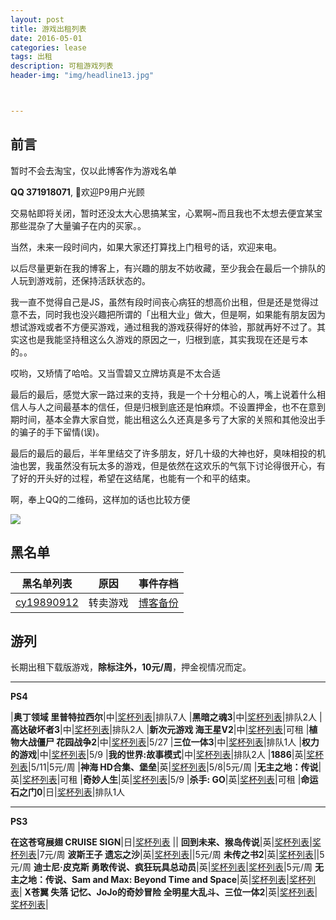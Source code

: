 ```yaml
---
layout: post
title: 游戏出租列表
date: 2016-05-01
categories: lease
tags: 出租
description: 可租游戏列表
header-img: "img/headline13.jpg"



---
```





## 前言

暂时不会去淘宝，仅以此博客作为游戏名单

**QQ 371918071**, 欢迎P9用户光顾

交易帖即将关闭，暂时还没太大心思搞某宝，心累啊~而且我也不太想去便宜某宝那些混杂了大量骗子在内的买家。。

当然，未来一段时间内，如果大家还打算找上门租号的话，欢迎来电。

以后尽量更新在我的博客上，有兴趣的朋友不妨收藏，至少我会在最后一个排队的人玩到游戏前，还保持活跃状态的。

我一直不觉得自己是JS，虽然有段时间丧心病狂的想高价出租，但是还是觉得过意不去，同时我也没兴趣把所谓的「出租大业」做大，但是啊，如果能有朋友因为想试游戏或者不方便买游戏，通过租我的游戏获得好的体验，那就再好不过了。其实这也是我能坚持租这么久游戏的原因之一，归根到底，其实我现在还是亏本的。。

哎哟，又矫情了哈哈。又当雪碧又立牌坊真是不太合适

最后的最后，感觉大家一路过来的支持，我是一个十分粗心的人，嘴上说着什么相信人与人之间最基本的信任，但是归根到底还是怕麻烦。不设置押金，也不在意到期时间，基本全靠大家自觉，能出租这么久还真是多亏了大家的关照和其他没出手的骗子的手下留情(误)。

最后的最后的最后，半年里结交了许多朋友，好几十级的大神也好，臭味相投的机油也罢，我虽然没有玩太多的游戏，但是依然在这欢乐的气氛下讨论得很开心，有了好的开头好的过程，希望在这结尾，也能有一个和平的结束。


啊，奉上QQ的二维码，这样加的话也比较方便

![](http://7xlzhh.com1.z0.glb.clouddn.com/%E9%BB%91%E5%90%8D%E5%8D%95v1IMG_1292.JPG)


## 黑名单

黑名单列表|原因|事件存档
----|----|----
[cy19890912](http://d7vg.com/psnid/cy19890912)|转卖游戏|[博客备份](http://sinhya.com/lease/2016/04/26/Blacklist-v1/)

## 游列

长期出租下载版游戏，**除标注外，10元/周**，押金视情况而定。

---


**PS4**

|**奥丁领域 里普特拉西尔**|中|[奖杯列表](http://d7vg.com/psngame/7394)|排队7人
|**黑暗之魂3**|中|[奖杯列表](http://d7vg.com/psngame/7897)|排队2人
|**高达破坏者3**|中|[奖杯列表](http://d7vg.com/psngame/9890)|排队2人
|**新次元游戏 海王星V2**|中|[奖杯列表](http://d7vg.com/psngame/9579)|可租
|**植物大战僵尸 花园战争2**|中|[奖杯列表](http://d7vg.com/psngame/8488)|5/27
|**三位一体3**|中|[奖杯列表](http://d7vg.com/psngame/9430)|排队1人
|**权力的游戏**|中|[奖杯列表](http://d7vg.com/psngame/7882)|5/9
|**我的世界:故事模式**|中|[奖杯列表](http://d7vg.com/psngame/8964)|排队2人
|**1886**|英|[奖杯列表](http://d7vg.com/psngame/6616)|5/11|5元/周
|**神海 HD合集、堡垒**|英|[奖杯列表](http://d7vg.com/psngame/8609)|5/8|5元/周
|**无主之地：传说**|英|[奖杯列表](http://d7vg.com/psngame/7228)|可租
|**奇妙人生**|英|[奖杯列表](http://d7vg.com/psngame/7875)|5/9
|**杀手: GO**|英|[奖杯列表](http://d7vg.com/psngame/10328)|可租
|**命运石之门0**|日|[奖杯列表](http://d7vg.com/psngame/9217)|排队1人

---

**PS3**

**在这苍穹展翅 CRUISE SIGN**|日|[奖杯列表](http://d7vg.com/psngame/7214) ||
**回到未来、猴岛传说**|英|[奖杯列表](http://d7vg.com/psngame/2751)|[奖杯列表](http://d7vg.com/psngame/1327)|7元/周
**波斯王子 遗忘之沙**|英|[奖杯列表](http://d7vg.com/psngame/1112)||5元/周
**未传之书2**|英|[奖杯列表](http://d7vg.com/psngame/8827)||5元/周
**迪士尼·皮克斯 勇敢传说、疯狂玩具总动员**|英|[奖杯列表](http://d7vg.com/psngame/3056)|[奖杯列表](http://d7vg.com/psngame/3780)|5元/周
**无主之地：传说、Sam and Max: Beyond Time and Space**|英|[奖杯列表](http://d7vg.com/psngame/6140)|[奖杯列表](http://d7vg.com/psngame/2048)|
**X苍翼 失落 记忆、JoJo的奇妙冒险 全明星大乱斗、三位一体2**|英|[奖杯列表](http://d7vg.com/psngame/8253)|[奖杯列表](http://d7vg.com/psngame/2044)|

